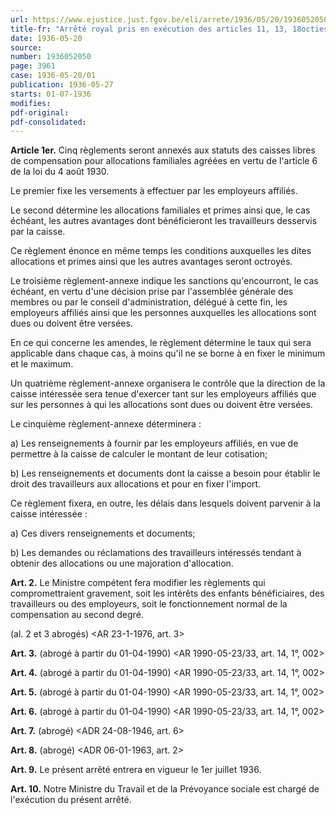 ```yaml
---
url: https://www.ejustice.just.fgov.be/eli/arrete/1936/05/20/1936052050/justel
title-fr: "Arrêté royal pris en exécution des articles 11, 13, 18octies, 25, 44, 44bis et 52bis de la loi du 4 août 1930 portant généralisation des allocations familiales. Voir modification(s)"
date: 1936-05-20
source:
number: 1936052050
page: 3961
case: 1936-05-20/01
publication: 1936-05-27
starts: 01-07-1936
modifies:
pdf-original:
pdf-consolidated:
---
```


**Article 1er.** Cinq règlements seront annexés aux statuts des caisses libres de compensation pour allocations familiales agréées en vertu de l'article 6 de la loi du 4 août 1930.

Le premier fixe les versements à effectuer par les employeurs affiliés.

Le second détermine les allocations familiales et primes ainsi que, le cas échéant, les autres avantages dont bénéficieront les travailleurs desservis par la caisse.

Ce règlement énonce en même temps les conditions auxquelles les dites allocations et primes ainsi que les autres avantages seront octroyés.

Le troisième règlement-annexe indique les sanctions qu'encourront, le cas échéant, en vertu d'une décision prise par l'assemblée générale des membres ou par le conseil d'administration, délégué à cette fin, les employeurs affiliés ainsi que les personnes auxquelles les allocations sont dues ou doivent être versées.

En ce qui concerne les amendes, le règlement détermine le taux qui sera applicable dans chaque cas, à moins qu'il ne se borne à en fixer le minimum et le maximum.

Un quatrième règlement-annexe organisera le contrôle que la direction de la caisse intéressée sera tenue d'exercer tant sur les employeurs affiliés que sur les personnes à qui les allocations sont dues ou doivent être versées.

Le cinquième règlement-annexe déterminera :

   a) Les renseignements à fournir par les employeurs affiliés, en vue de permettre à la caisse de calculer le montant de leur cotisation;

   b) Les renseignements et documents dont la caisse a besoin pour établir le droit des travailleurs aux allocations et pour en fixer l'import.

Ce règlement fixera, en outre, les délais dans lesquels doivent parvenir à la caisse intéressée :

   a) Ces divers renseignements et documents;

   b) Les demandes ou réclamations des travailleurs intéressés tendant à obtenir des allocations ou une majoration d'allocation.

**Art. 2.** Le Ministre compétent fera modifier les règlements qui compromettraient gravement, soit les intérêts des enfants bénéficiaires, des travailleurs ou des employeurs, soit le fonctionnement normal de la compensation au second degré.

(al. 2 et 3 abrogés) <AR 23-1-1976, art. 3>

**Art. 3.** (abrogé à partir du 01-04-1990) <AR 1990-05-23/33, art. 14, 1°, 002>

**Art. 4.** (abrogé à partir du 01-04-1990) <AR 1990-05-23/33, art. 14, 1°, 002>

**Art. 5.** (abrogé à partir du 01-04-1990) <AR 1990-05-23/33, art. 14, 1°, 002>

**Art. 6.** (abrogé à partir du 01-04-1990) <AR 1990-05-23/33, art. 14, 1°, 002>

**Art. 7.** (abrogé) <ADR 24-08-1946, art. 6>

**Art. 8.** (abrogé) <ADR 06-01-1963, art. 2>

**Art. 9.** Le présent arrêté entrera en vigueur le 1er juillet 1936.

**Art. 10.** Notre Ministre du Travail et de la Prévoyance sociale est chargé de l'exécution du présent arrêté.
